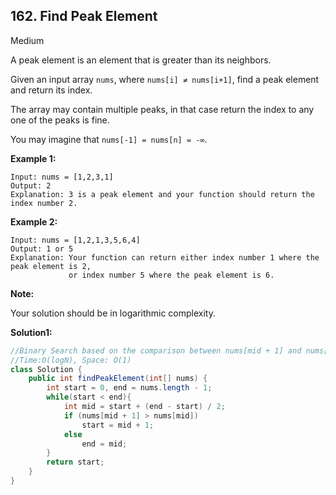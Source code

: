 ## 162. Find Peak Element

Medium

A peak element is an element that is greater than its neighbors.

Given an input array `nums`, where `nums[i] ≠ nums[i+1]`, find a peak element and return its index.

The array may contain multiple peaks, in that case return the index to any one of the peaks is fine.

You may imagine that `nums[-1] = nums[n] = -∞`.

**Example 1:**

```
Input: nums = [1,2,3,1]
Output: 2
Explanation: 3 is a peak element and your function should return the index number 2.
```

**Example 2:**

```
Input: nums = [1,2,1,3,5,6,4]
Output: 1 or 5 
Explanation: Your function can return either index number 1 where the peak element is 2, 
             or index number 5 where the peak element is 6.
```

**Note:**

Your solution should be in logarithmic complexity.

**Solution1:**

```java
//Binary Search based on the comparison between nums[mid + 1] and nums[mid];
//Time:O(logN), Space: O(1)
class Solution {
    public int findPeakElement(int[] nums) {
        int start = 0, end = nums.length - 1;
        while(start < end){
            int mid = start + (end - start) / 2;
            if (nums[mid + 1] > nums[mid])
                start = mid + 1;
            else
                end = mid;
        }
        return start;
    }
}
```
